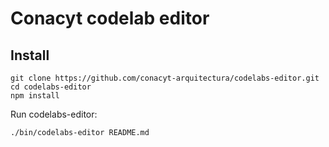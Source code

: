 # Conacyt codelab editor

## Install

    git clone https://github.com/conacyt-arquitectura/codelabs-editor.git
    cd codelabs-editor 
    npm install

Run codelabs-editor: 

    ./bin/codelabs-editor README.md


